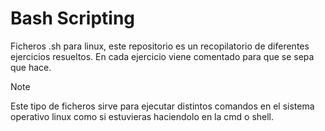 # Bash Scripting

Ficheros .sh para linux, este repositorio es un recopilatorio de diferentes ejercicios resueltos. 
En cada ejercicio viene comentado para que se sepa que hace.

>[!Note]
>Este tipo de ficheros sirve para ejecutar distintos comandos en el sistema operativo linux como si estuvieras haciendolo en la cmd o shell.
